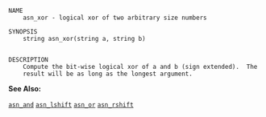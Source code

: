
```
NAME
	asn_xor - logical xor of two arbitrary size numbers

SYNOPSIS
	string asn_xor(string a, string b)


DESCRIPTION
	Compute the bit-wise logical xor of a and b (sign extended).  The
	result will be as long as the longest argument.

```

**See Also:**

 [`asn_and`](./asn_and.md)
 [`asn_lshift`](./asn_lshift.md)
 [`asn_or`](./asn_or.md)
 [`asn_rshift`](./asn_rshift.md)
